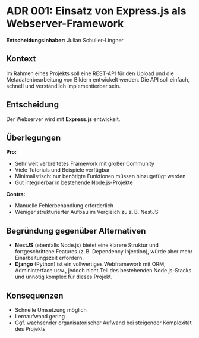 # ADR 001: Einsatz von Express.js als Webserver-Framework

**Entscheidungsinhaber:** Julian Schuller-Lingner

## Kontext
Im Rahmen eines Projekts soll eine REST-API für den Upload und die Metadatenbearbeitung von Bildern entwickelt werden. Die API soll einfach, schnell und verständlich implementierbar sein.

## Entscheidung
Der Webserver wird mit **Express.js** entwickelt.

## Überlegungen
**Pro:**
- Sehr weit verbreitetes Framework mit großer Community
- Viele Tutorials und Beispiele verfügbar
- Minimalistisch: nur benötigte Funktionen müssen hinzugefügt werden
- Gut integrierbar in bestehende Node.js-Projekte

**Contra:**
- Manuelle Fehlerbehandlung erforderlich
- Weniger strukturierter Aufbau im Vergleich zu z. B. NestJS

## Begründung gegenüber Alternativen
- **NestJS** (ebenfalls Node.js) bietet eine klarere Struktur und fortgeschrittene Features (z. B. Dependency Injection), würde aber mehr Einarbeitungszeit erfordern.
- **Django** (Python) ist ein vollwertiges Webframework mit ORM, Admininterface usw., jedoch nicht Teil des bestehenden Node.js-Stacks und unnötig komplex für dieses Projekt.

## Konsequenzen
- Schnelle Umsetzung möglich
- Lernaufwand gering
- Ggf. wachsender organisatorischer Aufwand bei steigender Komplexität des Projekts
